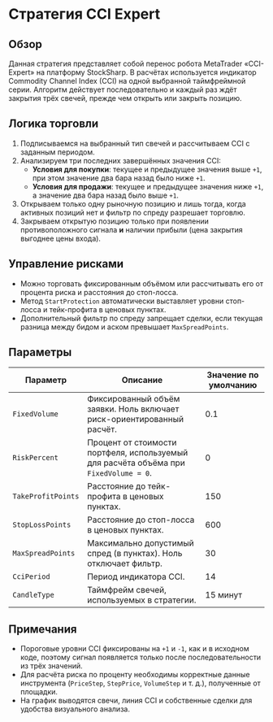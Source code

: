 # Стратегия CCI Expert

## Обзор

Данная стратегия представляет собой перенос робота MetaTrader «CCI-Expert» на платформу StockSharp. В расчётах используется индикатор Commodity Channel Index (CCI) на одной выбранной таймфреймной серии. Алгоритм действует последовательно и каждый раз ждёт закрытия трёх свечей, прежде чем открыть или закрыть позицию.

## Логика торговли

1. Подписываемся на выбранный тип свечей и рассчитываем CCI с заданным периодом.
2. Анализируем три последних завершённых значения CCI:
   - **Условия для покупки**: текущее и предыдущее значения выше `+1`, при этом значение два бара назад было ниже `+1`.
   - **Условия для продажи**: текущее и предыдущее значения ниже `+1`, а значение два бара назад было выше `+1`.
3. Открываем только одну рыночную позицию и лишь тогда, когда активных позиций нет и фильтр по спреду разрешает торговлю.
4. Закрываем открытую позицию только при появлении противоположного сигнала **и** наличии прибыли (цена закрытия выгоднее цены входа).

## Управление рисками

- Можно торговать фиксированным объёмом или рассчитывать его от процента риска и расстояния до стоп-лосса.
- Метод `StartProtection` автоматически выставляет уровни стоп-лосса и тейк-профита в ценовых пунктах.
- Дополнительный фильтр по спреду запрещает сделки, если текущая разница между бидом и аском превышает `MaxSpreadPoints`.

## Параметры

| Параметр | Описание | Значение по умолчанию |
|----------|----------|------------------------|
| `FixedVolume` | Фиксированный объём заявки. Ноль включает риск-ориентированный расчёт. | 0.1 |
| `RiskPercent` | Процент от стоимости портфеля, используемый для расчёта объёма при `FixedVolume = 0`. | 0 |
| `TakeProfitPoints` | Расстояние до тейк-профита в ценовых пунктах. | 150 |
| `StopLossPoints` | Расстояние до стоп-лосса в ценовых пунктах. | 600 |
| `MaxSpreadPoints` | Максимально допустимый спред (в пунктах). Ноль отключает фильтр. | 30 |
| `CciPeriod` | Период индикатора CCI. | 14 |
| `CandleType` | Таймфрейм свечей, используемых в стратегии. | 15 минут |

## Примечания

- Пороговые уровни CCI фиксированы на `+1` и `-1`, как и в исходном коде, поэтому сигнал появляется только после последовательности из трёх значений.
- Для расчёта риска по проценту необходимы корректные данные инструмента (`PriceStep`, `StepPrice`, `VolumeStep` и т. д.), полученные от площадки.
- На график выводятся свечи, линия CCI и собственные сделки для удобства визуального анализа.
